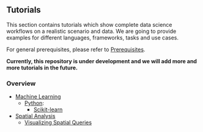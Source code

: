 ## Tutorials
This section contains tutorials which show complete data science workflows on a realistic scenario and data. We are going to provide examples for different languages, frameworks, tasks and use cases.

For general prerequisites, please refer to [Prerequisites](../README.md).

**Currently, this repository is under development and we will add more and more tutorials in the future.**

### Overview

* [Machine Learning](machine-learning)
  * [Python](machine-learning/python):
    * [Scikit-learn](machine-learning/python/scikit-learn)
* [Spatial Analysis](spatial-analysis)
  * [Visualizing Spatial Queries](spatial-analysis/visualizing_spatial_queries)
